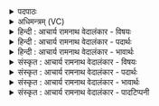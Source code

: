 <details><summary>पदपाठः</summary>

स꣣ह꣡र्ष꣢भाः। स꣣ह꣢। ऋ꣣षभाः। सह꣡व꣢त्साः। स꣣ह꣢। व꣣त्साः। उदे꣡त꣢। उ꣣त्। ए꣡त꣢꣯। वि꣡श्वा꣢꣯। रू꣣पा꣡णि꣢। बि꣡भ्र꣢꣯तीः। द्व्यू꣣ध्नीः। द्वि। ऊध्नीः। उरुः꣢। पृ꣣थुः꣢। अ꣣य꣢म्। वः꣣। अस्तु। लोकः꣢। इ꣣माः꣢। आ꣡पः꣢꣯। सु꣣प्रपाणाः꣢। सु꣣। प्रपाणाः꣢। इ꣣ह꣢। स्त꣣। ६२६।
</details>

<details><summary>अधिमन्त्रम् (VC)</summary>

- गावः
- वामदेवो गौतमः
- त्रिष्टुप्
- धैवतः
- आरण्यं काण्डम्
</details>

<details><summary>हिन्दी : आचार्य रामनाथ वेदालंकार - विषयः</summary>

अगले मन्त्र का गौ देवता है। गौओं के साम्य से इन्द्रियों को कहा जा रहा है।
</details>

<details><summary>हिन्दी : आचार्य रामनाथ वेदालंकार - पदार्थः</summary>

पदार्थान्वयभाषाः -  हे इन्द्रियरूप गौओ ! (सहर्षभाः) जीवात्मारूप वृषभ से युक्त, (सहवत्साः) मन रूप बछड़े से युक्त, (विश्वा रूपाणि) आँख, कान, त्वचा आदि विभिन्न नामों को (बिभ्रतीः) धारण करती हुई, (द्व्यूध्नीः) ज्ञान-कर्म रूप दो ऊधसों से युक्त होती हुई तुम (उदेत) उद्यम करो। (उरुः) बहुत लम्बा, (पृथुः) बहुत चौड़ा (अयम्) यह (लोकः) लोक (वः) तुम्हारे उपयोग के लिए (अस्तु) हो। (इमाः) ये (सुप्रपाणाः) सुख से आस्वादन किये जाने योग्य (आपः) जलों के समान प्राप्तव्य रूप, रस, गन्ध आदि विषय हैं, (इह) इनमें (स्त) रहो, अर्थात् इनका यथायोग्य आस्वादन करो ॥१२॥
</details>

<details><summary>हिन्दी : आचार्य रामनाथ वेदालंकार - भावार्थः</summary>

भावार्थभाषाः -  गायों के पक्ष में भी अर्थयोजना करनी चाहिए। जैसे गायें वृषभ और बछड़ों के साथ विचरती हैं, वैसे ही इन्द्रियाँ आत्मा और मन के साथ। जैसे गायें सफेद, काले आदि रूपों को धारण करती हैं, वैसे इन्द्रियाँ आँख, कान आदि रूपों को। जैसे गायें प्रातः-सायं दोनों कालों में भरे हुए ऊधस् वाली होने से ‘द्व्यूध्नी’ कहलाती हैं, वैसे इन्द्रियाँ ज्ञान और कर्म रूप ऊधस् वाली होने से ‘द्व्यूध्नी’ होती हैं। जैसे गायें विस्तीर्ण चरागाहों में विचरती हैं, वैसे इन्द्रियाँ विस्तीर्ण विषयों में। जैसे गायें सुपेय जलों को पीती हैं, वैसे इन्द्रियाँ विषयरसों को। इन इन्द्रिय रूप गायों के श्रेष्ठ ज्ञान और श्रेष्ठ कर्म रूप दूध का सेवन कर निरन्तर शारीरिक और आत्मिक उन्नति सबको प्राप्त करनी चाहिए ॥१२॥ इस दशति में अग्नि की ज्वाला रूप जिह्वा, सब ऋतुओं की रमणीयता, परम पुरुष परमेश्वर की महिमा, माता-पिता के कर्तव्य, ब्रह्मवर्चस एवं बल की प्राप्ति आदि विषयों का वर्णन होने से इस दशति के विषय की पूर्व दशति के विषय के साथ संगति है ॥ षष्ठ प्रपाठक में तृतीय अर्ध की चतुर्थ दशति समाप्त ॥ षष्ठ अध्याय में चतुर्थ खण्ड समाप्त ॥
</details>

<details><summary>संस्कृत : आचार्य रामनाथ वेदालंकार - विषयः</summary>

अथ गौर्देवता। गवां साम्येनेन्द्रियाण्युच्यन्ते।
</details>

<details><summary>संस्कृत : आचार्य रामनाथ वेदालंकार - पदार्थः</summary>

पदार्थान्वयभाषाः -  हे इन्द्रियरूपा१ गावः ! (सहर्षभाः) जीवात्मरूपेण वृषभेण सहिताः, (सहवत्साः) मनोरूपेण वत्सेन च सहिताः (विश्वा रूपाणि) सर्वाणि चक्षुःश्रोत्रत्वगाद्यानि नामानि (बिभ्रतीः) धारयन्त्यः (द्व्यूध्नीः) ज्ञानकर्मरूपेण आपीनद्वयेन युक्ताः यूयम् (उदेत) उद्यमं कुरुत। (उरुः) सुदीर्घः (पृथुः) सुविस्तीर्णः (अयम्) एषः (लोकः) भुवनम् (वः) युष्मभ्यम् (अस्तु) भवतु। (इमाः) एताः (सुप्रपाणाः) सुखेन पातुम् आस्वादयितुं योग्याः (आपः) जलानीव आप्तव्याः रूपरसगन्धाद्याः विषयाः सन्ति, (इह स्त) एषु भवत, इमान् यथायोग्यम् आस्वादयद्ध्वमित्यर्थः ॥१२॥
</details>

<details><summary>संस्कृत : आचार्य रामनाथ वेदालंकार - भावार्थः</summary>

भावार्थभाषाः -  धेनुपक्षेऽपि योजनीयम्। यथा गावो वृषभेण वत्सेन च सह विचरन्ति, तथा इन्द्रियाण्यात्मना मनसा च सह। यथा गावः श्वेतकृष्णादिरूपाणि बिभ्रति तथेन्द्रियाणि चक्षुःश्रोत्रादिरूपाणि। यथा गावः सायंप्रातरुभयोः कालयोः पूर्णोधस्त्वेन द्व्यूध्नीः, तथेन्द्रियाणि ज्ञानेन कर्मणा च। यथा गावो विस्तीर्णेषु गोचरेषु विचरन्ति तथेन्द्रियाणि विस्तीर्णेषु विषयेषु। यथा गावः सुपेयानि जलानि पिबन्ति, तथेन्द्रियाणि विषयरसान्। एषामिन्द्रियरूपाणां गवां सज्ज्ञान-सत्कर्मरूपं पयः संसेव्य सततं दैहिक्याध्यात्मिकी च पुष्टिः सर्वैः प्राप्तव्या ॥१२॥ अत्राग्निजिह्वा-सर्वर्तुरमणीयत्व-परमपुरुषमहिम-मातापितृकर्तव्य- वर्चःसहप्राप्त्यादिवर्णनादेतद्दशत्यर्थस्य पूर्वदशत्यर्थेन सह संगतिरस्ति ॥ इति षष्ठे प्रपाठके तृतीयार्धे चतुर्थी दशतिः ॥ इति षष्ठेऽध्याये चतुर्थः खण्डः ॥
</details>

<details><summary>संस्कृत : आचार्य रामनाथ वेदालंकार - पादटिप्पनी</summary>

टिप्पणी:   १. (गाः) इन्द्रियाणि—इति ऋ० १।१०।८ भाष्ये द०।
</details>